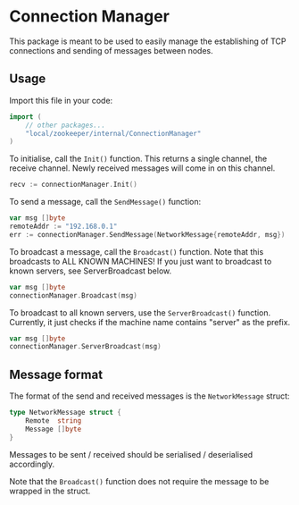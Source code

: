 # Connection Manager
This package is meant to be used to easily manage the establishing of TCP connections and sending of messages between nodes.

## Usage
Import this file in your code:
```go
import (
    // other packages...
    "local/zookeeper/internal/ConnectionManager"
)
```

To initialise, call the `Init()` function. This returns a single channel, the receive channel. Newly received messages will come in on this channel.

```go
recv := connectionManager.Init()
```

To send a message, call the `SendMessage()` function:
```go
var msg []byte
remoteAddr := "192.168.0.1"
err := connectionManager.SendMessage(NetworkMessage{remoteAddr, msg})
```

To broadcast a message, call the `Broadcast()` function. Note that this broadcasts to ALL KNOWN MACHINES! If you just want to broadcast to known servers, see ServerBroadcast below.
```go
var msg []byte
connectionManager.Broadcast(msg)
```

To broadcast to all known servers, use the `ServerBroadcast()` function. Currently, it just checks if the machine name contains "server" as the prefix.
```go
var msg []byte
connectionManager.ServerBroadcast(msg)
```

## Message format
The format of the send and received messages is the `NetworkMessage` struct:
```go
type NetworkMessage struct {
	Remote  string
	Message []byte
}
```

Messages to be sent / received should be serialised / deserialised accordingly.

Note that the `Broadcast()` function does not require the message to be wrapped in the struct.
